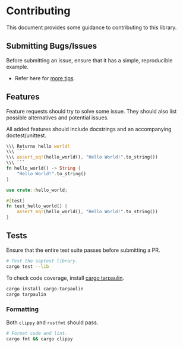 # Contributing
This document provides some guidance to contributing to this library.

## Submitting Bugs/Issues
Before submitting an issue, ensure that it has a simple, reproducible example.
* Refer here for [more tips](https://stackoverflow.com/help/minimal-reproducible-example).

## Features
Feature requests should try to solve some issue. They should also list possible alternatives and potential issues.

All added features should include docstrings and an accompanying doctest/unittest.

```rust
\\\ Returns hello world!
\\\ ```
\\\ assert_eq!(hello_world(), "Hello World!".to_string())
\\\ ```
fn hello_world() -> String {
    "Hello World!".to_string()
}
```

```rust
use crate::hello_world;

#[test]
fn test_hello_world() {
    assert_eq!(hello_world(), "Hello World!".to_string())
}
```

## Tests
Ensure that the entire test suite passes before submitting a PR.
```bash
# Test the saptest library.
cargo test --lib
```
To check code coverage, install [cargo tarpaulin](https://crates.io/crates/cargo-tarpaulin).
```bash
cargo install cargo-tarpaulin
cargo tarpaulin
```

### Formatting
Both `clippy` and `rustfmt` should pass.
```bash
# Format code and lint.
cargo fmt && cargo clippy
```
